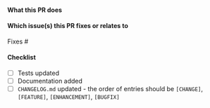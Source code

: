 <!--  Thanks for sending a pull request!  Before submitting:

1. Read our CONTRIBUTING.md guide
2. Rebase your PR if it gets out of sync with main
-->

#### What this PR does

#### Which issue(s) this PR fixes or relates to

Fixes #<issue number>

#### Checklist

- [ ] Tests updated
- [ ] Documentation added
- [ ] `CHANGELOG.md` updated - the order of entries should be `[CHANGE]`, `[FEATURE]`, `[ENHANCEMENT]`, `[BUGFIX]`
